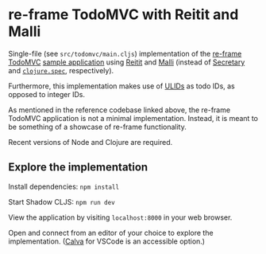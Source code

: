# re-frame TodoMVC with Reitit and Malli

Single-file (see `src/todomvc/main.cljs`) implementation of the 
[re-frame](https://day8.github.io/re-frame/re-frame/) 
[TodoMVC](https://todomvc.com/) 
[sample application](https://github.com/day8/re-frame/tree/master/examples/todomvc)
using
[Reitit](https://cljdoc.org/d/metosin/reitit/0.7.0-alpha7/doc/introduction)
and
[Malli](https://cljdoc.org/d/metosin/malli/0.13.0/doc/readme)
(instead of 
[Secretary](https://github.com/clj-commons/secretary) 
and 
[`clojure.spec`](https://clojure.org/about/spec),
respectively).

Furthermore,
this implementation makes use of 
[ULIDs](https://github.com/ulid/spec)
as todo IDs,
as opposed to integer IDs.

As mentioned in the reference codebase linked above,
the re-frame TodoMVC application is not a minimal implementation.
Instead,
it is meant to be something of a showcase of re-frame functionality.

Recent versions of Node and Clojure are required.

## Explore the implementation

Install dependencies: `npm install`

Start Shadow CLJS: `npm run dev`

View the application by visiting `localhost:8000` in your web browser.

Open and connect from an editor of your choice to explore the implementation. 
([Calva](https://calva.io/) for VSCode is an accessible option.)
